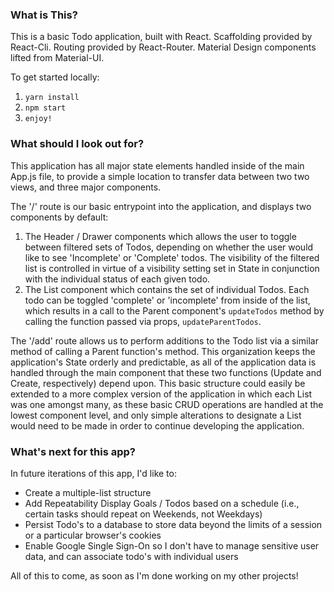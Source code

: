 ### What is This?
This is a basic Todo application, built with React. Scaffolding provided by React-Cli. Routing provided by React-Router. Material Design components lifted from Material-UI. 

To get started locally:

1. `yarn install`
2. `npm start`
3. `enjoy!`


### What should I look out for?
This application has all major state elements handled inside of the main App.js file, to provide a simple location to transfer data between two two views, and three major components. 

The '/' route is our basic entrypoint into the application, and displays two components by default:

1. The Header / Drawer components which allows the user to toggle between filtered sets of Todos, depending on whether the user would like to see 'Incomplete' or 'Complete' todos. The visibility of the filtered list is controlled in virtue of a visibility setting set in State in conjunction with the individual status of each given todo.
2. The List component which contains the set of individual Todos. Each todo can be toggled 'complete' or 'incomplete' from inside of the list, which results in a call to the Parent component's `updateTodos` method by calling the function passed via props, `updateParentTodos`.

The '/add' route allows us to perform additions to the Todo list via a similar method of calling a Parent function's method. This organization keeps the application's State orderly and predictable, as all of the application data is handled through the main component that these two functions (Update and Create, respectively) depend upon. This basic structure could easily be extended to a more complex version of the application in which each List was one amongst many, as these basic CRUD operations are handled at the lowest component level, and only simple alterations to designate a List would need to be made in order to continue developing the application. 

### What's next for this app?
In future iterations of this app, I'd like to:

- Create a multiple-list structure
- Add Repeatability Display Goals / Todos based on a schedule (i.e., certain tasks should repeat on Weekends, not Weekdays)
- Persist Todo's to a database to store data beyond the limits of a session or a particular browser's cookies
- Enable Google Single Sign-On so I don't have to manage sensitive user data, and can associate todo's with individual users

All of this to come, as soon as I'm done working on my other projects!
